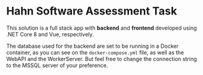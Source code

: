 # Hahn Software Assessment Task

This solution is a full stack app with **backend** and **frontend** developed using .NET Core 8 and Vue, respectively.

The database used for the backend are set to be running in a Docker container, as you can see on the `docker-compose.yml` file, as well as the WebAPI and the WorkerServer. But feel free to change the connection string to the MSSQL server of your preference.
